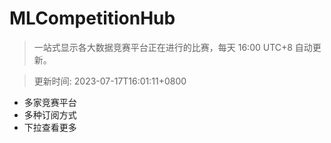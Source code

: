 # MLCompetitionHub

> 一站式显示各大数据竞赛平台正在进行的比赛，每天 16:00 UTC+8 自动更新。
  
> 更新时间: 2023-07-17T16:01:11+0800 

* 多家竞赛平台
* 多种订阅方式
* 下拉查看更多